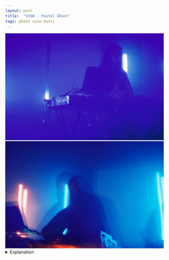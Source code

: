 ```yaml
---
layout: post
title:  "SXSW - Pastel Ghost"
tags: photo sxsw music
---
```


<div class="grid two">
    <img src="/assets/images/2022-03/SXSW-2022/SXSW-2022-film-Pastel-Ghost-1.jpg" alt="Pastel Ghost">
    <img src="/assets/images/2022-03/SXSW-2022/SXSW-2022-film-Pastel-Ghost-2.jpg" alt="Pastel Ghost">
</div>

<details>
    <summary>Explanation</summary>

    tl;dr: f/1.7, 1/8 + bulb (2-4s), CineStill 800T, 50mm. I prefer the film pictures over the digital ones.<br><br>

    Thursday was a bit of a weird night. I started the night later than intended because I had a headache in the afternoon and wasn't prepared to go downtown and listen to loud music with a headache. After a nap and some food and water, the headache subsided and I decided to go down late and catch what I could. Originally, my schedule had me trying to see Sinead O'Brien, but I think because Wet Leg was playing right after, the venue was completely packed and I ended up skipping that and going to see Bad Bad Hats at an off time instead. This further lead me to seeing Pastel Ghost on Thursday, which wasn't really part of what I had originally scheduled. It also allowed me to see Pastel Ghost again on Friday at a different venue. With that said, the scheduling ended gave me a good set of images to look at and talk about.<br><br>

    While I took 7 images of Pastel Ghost on Thursday of varying levels of personal satisfaction, honestly I ended up quite happy with all of them, I only really want to talk about 2 of them. I'll also talk about a couple of the non-film images I took on Friday as a point of comparison.<br><br>

    Before talking about the images, let's talk about Pastel Ghost and her music. Pastel Ghost, in some ways like Haru Nemuri, makes music that's a bit hard to explain. Her Spotify includes one word, dreamrave, which while descriptive is also not useful if you're not sure what it means. To me, her music is a combination of two main things. One is a strong rhythmic electronic beat and the other is her almost ephemeral voice. I'm not going to lie and say I can fully understand what she's singing, and honestly I'm not entirely convinced that understanding her lyrics are the point. Instead her vocals serve as a counterpoint to the heavier and generally more domineering electronic beats. As a show, she navigates a laptop, synths, and other effects processors while singing and running a light show that is at times entrancing and hypnotic.<br><br>

    Now to the pictures. The venue Pastel Ghost played at on Thursday was the Mohawk indoor stage, which is quite a small space. For that night, there was also a smoke machine going too which may have affected the images, if it did I actually think the effect works. When the show started, the lights went way down and honestly I wasn't sure if any image I got would work, it was really dark. For the first image, I just tried to time the lights with a somewhat long exposure (1/8 of a second) to hope I caught some of her lit up. I definitely thought that that strategy wouldn't work so the resulting picture was a significant surprise. While definitely grainy, I find the graininess quite appealing. It gives it a somewhat vintage appeal, but also a sort of haziness that both matches the smoke machine and the dreamlike quality of her music. As an overall image, it feels mysterious or perhaps brooding. The lack of facial detail doesn't really detract as it's mostly an atmospheric image, which again fits her style of music.<br><br>

    For the remaining picture, and the other 5 I took on this roll of film for Pastel Ghost, I employed quite a different strategy. My thought process was that I was unlikely to get a lot of facial detail. Even though I couldn't look at the previous picture, I knew that it was going to be a struggle to get a clear picture. So instead I wanted to play up the dreamy/ghostly/ephemeral aspect, both of her stage name and of her music. To achieve that my goal was to largely abandon focus as an option and rely on time. My Minolta caps out at a 1 second shutter length before going to bulb. I think the second image I took, out of the 7, might have been on 1 second but all the remaining images were of varying bulb lengths of 2-6 or so seconds. Why did I settle on the image up top instead of one of the other 5 images? I think because I feel like it best encapsulates that ghostly feeling I was trying to achieve. Interestingly though, the way it does this isn't quite how I expected it to happen. Instead of her motion creating blurring or afterimages due to strobing lights, it is instead my involuntary shaking that causes the effect. Yes, there is a shadow to the right of the image which is likely due to her moving during the lights strobing. But largely the effect happens due to a doubling effect where I must have jerked the camera on cue with a light strobe. My experience with unsteady hands has largely been a negative one, making things blurry or otherwise unreadable. Here however, it does what I was aiming to do, even if it wasn't planned quite as such. To me, it's a great lesson that sometimes an idea can lead to a great image, even if when you're taking that image you don't believe in it. This isn't to say that you shouldn't think about or intentionally take your pictures, but to say that it can be worth believing in your ideas, even if you aren't sure you believe in the execution. It can still surprise you.<br><br>

    To cap this off, let's talk about digital photography as a foil to the film photography I'll be talking about mostly here. On Friday, I saw Pastel Ghost again at Higher Ground and took my digital camera, a Sony a6000 with a 56mm (85mm equivalent) Sigma lens. I honestly thought that none of the pictures I took the night before were gonna turn out great so I wanted another chance. A couple things to note: The lens I was using is a f/1.4 lens that takes in light extremely well and is very clear. Also I took more images (15) and still felt like I could distill down to 2 images. In reality, I actually prefer the film pictures over the digital ones. Whether you do or don't is your preference but I'll explain why I prefer the film ones.<br><br>

    In both images, the focus is more tightly on her face. Not only that, but the facial detail is significantly better. This can be explained in a couple of ways. One, as I said earlier, this is a really sharp lens. Also since it's a lens that supports autofocus, even though I didn't use autofocus to take this picture, I was allowed greater ability to hone the focus, due to digital manual focus assist (I'll explain why I don't really like using autofocus some other time). Two, the venue simply wasn't as dark. You can tell in both images that the walls are effectively wood planks instead of the black painted boards at the Mohawk the night before. As a result, the light bounces more and lights the space more allowing for more light and more leeway in terms of shutter speed. The two images below are both shot at "800 ISO", the first with 1/60s and the second with 1/15s. The focus being more tight on the face is largely a factor of the lens being a longer focal length. This does two things, it "zooms and crops" to a smaller amount of my view and it makes the lights in the background seem closer to her. I'm actually standing a bit further away in these two images than the ones at the top of the page and also, to be fair, the stage was a bit smaller and the lights were actually closer to her, though not quite as what it seems like in these images.<br><br>

    Of the two images, I prefer the first one. It has less facial detail but the effect of the laptop screen lighting her face is quite nice. The second one isn't bad, the facial detail is pretty good but while lit decently well, the image feels a bit flat and lacking in personality, without much other context would you be able to say much about her performance or type of music?. In all honesty, both of these images and all of the ones I took with my digital camera felt lacking in personality. I even took a couple images quite similarly to the ones I took the night before but they ended up blurry messes that were unreadable, like how I described I was afraid of. To that end, I don't necessarily think that that's the fault of me taking pictures with a digital camera vs film. I think it ended up being a factor of both the venues and the lenses that I used. In some ways, the only pictures I could really comfortably get with my digital camera and the lens I chose were in fact the ones I got, sharper, better lit, more in focus, but lacking in personality. Now also don't get me wrong, I also noted how much I felt the film grain actually worked in its favor for those images. Ultimately, this side by side really makes me want to explore this difference more and really hone in on my feelings. But for now, with the way things went, I do prefer the film ones more. They feel like they express more personality and more nuance, which to me is what matters. (Side note: I find it interesting that the film images show the individual bulbs in the tubes while the digital images just show the entire tubes glowing, I'm not completely sure why that is)<br><br>

    <div class="grid two">
        <img src="/assets/images/2022-03/SXSW-2022/SXSW-2022-digital-Pastel-Ghost-1.jpg" alt="Pastel Ghost">
        <img src="/assets/images/2022-03/SXSW-2022/SXSW-2022-digital-Pastel-Ghost-2.jpg" alt="Pastel Ghost">
    </div>
</details>
